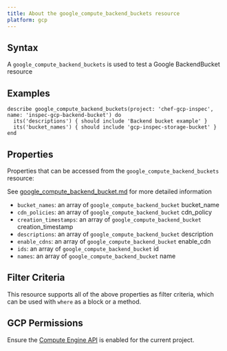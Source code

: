 ```yaml
---
title: About the google_compute_backend_buckets resource
platform: gcp
---
```


## Syntax
A `google_compute_backend_buckets` is used to test a Google BackendBucket resource

## Examples
```
describe google_compute_backend_buckets(project: 'chef-gcp-inspec', name: 'inspec-gcp-backend-bucket') do
  its('descriptions') { should include 'Backend bucket example' }
  its('bucket_names') { should include 'gcp-inspec-storage-bucket' }
end
```

## Properties
Properties that can be accessed from the `google_compute_backend_buckets` resource:

See [google_compute_backend_bucket.md](google_compute_backend_bucket.md) for more detailed information
  * `bucket_names`: an array of `google_compute_backend_bucket` bucket_name
  * `cdn_policies`: an array of `google_compute_backend_bucket` cdn_policy
  * `creation_timestamps`: an array of `google_compute_backend_bucket` creation_timestamp
  * `descriptions`: an array of `google_compute_backend_bucket` description
  * `enable_cdns`: an array of `google_compute_backend_bucket` enable_cdn
  * `ids`: an array of `google_compute_backend_bucket` id
  * `names`: an array of `google_compute_backend_bucket` name

## Filter Criteria
This resource supports all of the above properties as filter criteria, which can be used
with `where` as a block or a method.

## GCP Permissions

Ensure the [Compute Engine API](https://console.cloud.google.com/apis/library/compute.googleapis.com/) is enabled for the current project.
